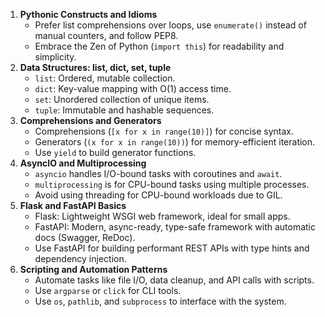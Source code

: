 1. **Pythonic Constructs and Idioms**
    - Prefer list comprehensions over loops, use `enumerate()` instead of manual counters, and follow PEP8.
    - Embrace the Zen of Python (`import this`) for readability and simplicity.
2. **Data Structures: list, dict, set, tuple**
    - `list`: Ordered, mutable collection.
    - `dict`: Key-value mapping with O(1) access time.
    - `set`: Unordered collection of unique items.
    - `tuple`: Immutable and hashable sequences.
3. **Comprehensions and Generators**
    - Comprehensions (`[x for x in range(10)]`) for concise syntax.
    - Generators (`(x for x in range(10))`) for memory-efficient iteration.
    - Use `yield` to build generator functions.
4. **AsyncIO and Multiprocessing**
    - `asyncio` handles I/O-bound tasks with coroutines and `await`.
    - `multiprocessing` is for CPU-bound tasks using multiple processes.
    - Avoid using threading for CPU-bound workloads due to GIL.
5. **Flask and FastAPI Basics**
    - Flask: Lightweight WSGI web framework, ideal for small apps.
    - FastAPI: Modern, async-ready, type-safe framework with automatic docs (Swagger, ReDoc).
    - Use FastAPI for building performant REST APIs with type hints and dependency injection.
6. **Scripting and Automation Patterns**
    - Automate tasks like file I/O, data cleanup, and API calls with scripts.
    - Use `argparse` or `click` for CLI tools.
    - Use `os`, `pathlib`, and `subprocess` to interface with the system.